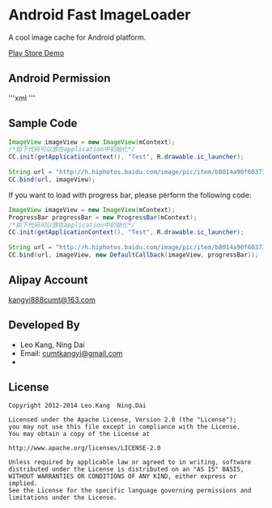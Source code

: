Android Fast ImageLoader
=========

A cool image cache for Android platform.

[Play Store Demo][1]

Android Permission
-----------
'''xml
<uses-permission android:name="android.permission.INTERNET"/>
<uses-permission android:name="android.permission.WRITE_EXTERNAL_STORAGE"/>
<uses-permission android:name="android.permission.ACCESS_NETWORK_STATE"/>
'''

Sample Code
-----------
```java
ImageView imageView = new ImageView(mContext);
/*如下代码可以放在application中初始化*/
CC.init(getApplicationContext(), "Test", R.drawable.ic_launcher);
        
String url = "http://h.hiphotos.baidu.com/image/pic/item/b8014a90f603738d26724c24b11bb051f819ecf8.jpg";
CC.bind(url, imageView);
```


If you want to load with progress bar, please perform the following code:

```java
ImageView imageView = new ImageView(mContext);
ProgressBar progressBar = new ProgressBar(mContext);
/*如下代码可以放在application中初始化*/
CC.init(getApplicationContext(), "Test", R.drawable.ic_launcher);
        
String url = "http://h.hiphotos.baidu.com/image/pic/item/b8014a90f603738d26724c24b11bb051f819ecf8.jpg";
CC.bind(url, imageView, new DefaultCallback(imageView, progressBar));
```

Alipay Account
------------
kangyi888cumt@163.com

Developed By
------------
* Leo Kang, Ning Dai
* Email:  cumtkangyi@gmail.com
* 
License
-------

    Copyright 2012-2014 Leo.Kang  Ning.Dai
    
    Licensed under the Apache License, Version 2.0 (the "License");
    you may not use this file except in compliance with the License.
    You may obtain a copy of the License at
    
    http://www.apache.org/licenses/LICENSE-2.0
    
    Unless required by applicable law or agreed to in writing, software
    distributed under the License is distributed on an "AS IS" BASIS,
    WITHOUT WARRANTIES OR CONDITIONS OF ANY KIND, either express or implied.
    See the License for the specific language governing permissions and
    limitations under the License.

[1]: https://play.google.com/store/apps/details?id=com.pure.girls

